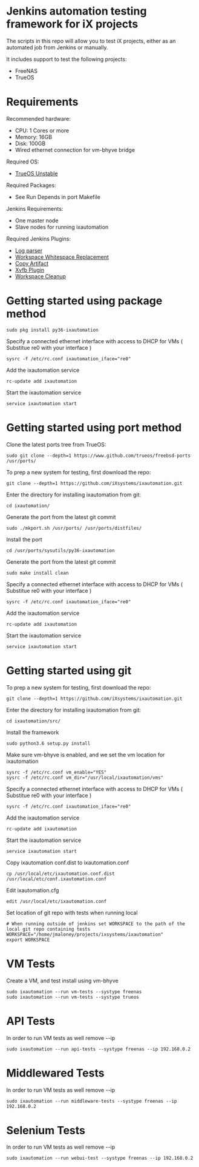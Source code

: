 Jenkins automation testing framework for iX projects
===========

The scripts in this repo will allow you to test iX projects, either as an automated job from Jenkins or manually.

It includes support to test the following projects:

 * FreeNAS
 * TrueOS

Requirements
============

Recommended hardware:
* CPU: 1 Cores or more
* Memory: 16GB
* Disk: 100GB
* Wired ethernet connection for vm-bhyve bridge

Required OS:

* [TrueOS Unstable](http://download.trueos.org/unstable/amd64/)

Required Packages:

* See Run Depends in port Makefile

Jenkins Requirements:
* One master node
* Slave nodes for running ixautomation

Required Jenkins Plugins:

* [Log parser](https://wiki.jenkins.io/display/JENKINS/Log+Parser+Plugin)
* [Workspace Whitespace Replacement](https://wiki.jenkins.io/display/JENKINS/Workspace+Whitespace+Replacement+Plugin)
* [Copy Artifact](https://wiki.jenkins.io/display/JENKINS/Copy+Artifact+Plugin)
* [Xvfb Plugin](https://wiki.jenkins.io/display/JENKINS/Xvfb+Plugin)
* [Workspace Cleanup](https://wiki.jenkins.io/display/JENKINS/Workspace+Cleanup+Plugin)


Getting started using package method
============

```
sudo pkg install py36-ixautomation
```

Specify a connected ethernet interface with access to DHCP for VMs ( Substitue re0 with your interface )

```
sysrc -f /etc/rc.conf ixautomation_iface="re0"
```

Add the ixautomation service

```
rc-update add ixautomation
```

Start the ixautomation service

```
service ixautomation start
```

Getting started using port method
============

Clone the latest ports tree from TrueOS:

```
sudo git clone --depth=1 https://www.github.com/trueos/freebsd-ports /usr/ports/
```

To prep a new system for testing, first download the repo:

```
git clone --depth=1 https://github.com/iXsystems/ixautomation.git
```

Enter the directory for installing ixautomation from git:

```
cd ixautomation/
```

Generate the port from the latest git commit
```
sudo ./mkport.sh /usr/ports/ /usr/ports/distfiles/
```

Install the port
```
cd /usr/ports/sysutils/py36-ixautomation
```

Generate the port from the latest git commit
```
sudo make install clean
```

Specify a connected ethernet interface with access to DHCP for VMs ( Substitue re0 with your interface )

```
sysrc -f /etc/rc.conf ixautomation_iface="re0"
```

Add the ixautomation service

```
rc-update add ixautomation
```

Start the ixautomation service

```
service ixautomation start
```

Getting started using git
============

To prep a new system for testing, first download the repo:

```
git clone --depth=1 https://github.com/iXsystems/ixautomation.git
```

Enter the directory for installing ixautomation from git:

```
cd ixautomation/src/
```

Install the framework
```
sudo python3.6 setup.py install
```

Make sure vm-bhyve is enabled, and we set the vm location for ixautomation

```
sysrc -f /etc/rc.conf vm_enable="YES"
sysrc -f /etc/rc.conf vm_dir="/usr/local/ixautomation/vms"
```

Specify a connected ethernet interface with access to DHCP for VMs ( Substitue re0 with your interface )

```
sysrc -f /etc/rc.conf ixautomation_iface="re0"
```

Add the ixautomation service

```
rc-update add ixautomation
```

Start the ixautomation service

```
service ixautomation start
```

Copy ixautomation conf.dist to ixautomation.conf 

```
cp /usr/local/etc/ixautomation.conf.dist /usr/local/etc/conf.ixautomation.conf
```

Edit ixautomation.cfg

```
edit /usr/local/etc/ixautomation.conf
```

Set location of git repo with tests when running local

```
# When running outside of jenkins set WORKSPACE to the path of the local git repo containing tests
WORKSPACE="/home/jmaloney/projects/ixsystems/ixautomation"
export WORKSPACE
```

VM Tests
============
Create a VM, and test install using vm-bhyve

```
sudo ixautomation --run vm-tests --systype freenas
sudo ixautomation --run vm-tests --systype trueos
```

API Tests
============
In order to run VM tests as well remove --ip
```
sudo ixautomation --run api-tests --systype freenas --ip 192.168.0.2
```

Middlewared Tests
============
In order to run VM tests as well remove --ip
```
sudo ixautomation --run middleware-tests --systype freenas --ip 192.168.0.2
```

Selenium Tests
============
In order to run VM tests as well remove --ip
```
sudo ixautomation --run webui-test --systype freenas --ip 192.168.0.2
```
